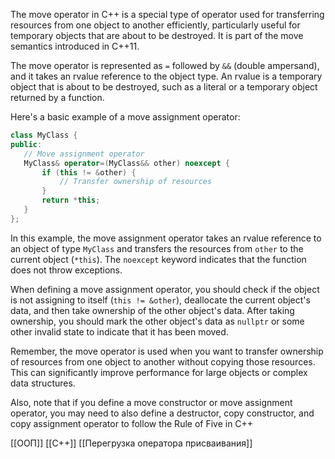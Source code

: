 The move operator in C++ is a special type of operator used for transferring resources from one object to another efficiently, particularly useful for temporary objects that are about to be destroyed. It is part of the move semantics introduced in C++11.

The move operator is represented as `=` followed by `&&` (double ampersand), and it takes an rvalue reference to the object type. An rvalue is a temporary object that is about to be destroyed, such as a literal or a temporary object returned by a function.

Here's a basic example of a move assignment operator:
```cpp
class MyClass {
public:
   // Move assignment operator
   MyClass& operator=(MyClass&& other) noexcept {
       if (this != &other) {
           // Transfer ownership of resources
       }
       return *this;
   }
};
```
In this example, the move assignment operator takes an rvalue reference to an object of type `MyClass` and transfers the resources from `other` to the current object (`*this`). The `noexcept` keyword indicates that the function does not throw exceptions.

When defining a move assignment operator, you should check if the object is not assigning to itself (`this != &other`), deallocate the current object's data, and then take ownership of the other object's data. After taking ownership, you should mark the other object's data as `nullptr` or some other invalid state to indicate that it has been moved.

Remember, the move operator is used when you want to transfer ownership of resources from one object to another without copying those resources. This can significantly improve performance for large objects or complex data structures.

Also, note that if you define a move constructor or move assignment operator, you may need to also define a destructor, copy constructor, and copy assignment operator to follow the Rule of Five in C++

[[ООП]] [[C++]] [[Перегрузка оператора присваивания]] 